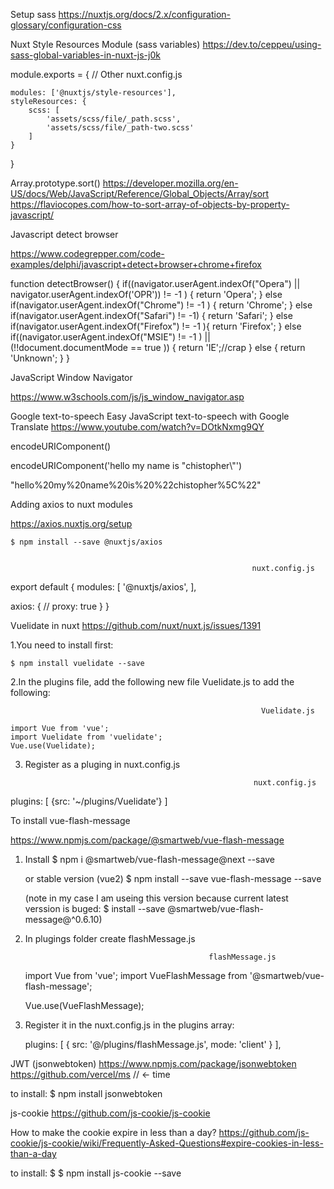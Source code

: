 Setup sass
https://nuxtjs.org/docs/2.x/configuration-glossary/configuration-css


<!-- --------------------------------------------------------------- -->

Nuxt Style Resources Module (sass variables)
https://dev.to/ceppeu/using-sass-global-variables-in-nuxt-js-j0k

module.exports = {
    // Other nuxt.config.js
    
    modules: ['@nuxtjs/style-resources'],
    styleResources: {
        scss: [
            'assets/scss/file/_path.scss',
            'assets/scss/file/_path-two.scss'
        ]
    }
}

<!-- --------------------------------------------------------------- -->

Array.prototype.sort()
https://developer.mozilla.org/en-US/docs/Web/JavaScript/Reference/Global_Objects/Array/sort
https://flaviocopes.com/how-to-sort-array-of-objects-by-property-javascript/


<!-- --------------------------------------------------------------- -->
Javascript detect browser

https://www.codegrepper.com/code-examples/delphi/javascript+detect+browser+chrome+firefox

function detectBrowser() { 
    if((navigator.userAgent.indexOf("Opera") || navigator.userAgent.indexOf('OPR')) != -1 ) {
        return 'Opera';
    } else if(navigator.userAgent.indexOf("Chrome") != -1 ) {
        return 'Chrome';
    } else if(navigator.userAgent.indexOf("Safari") != -1) {
        return 'Safari';
    } else if(navigator.userAgent.indexOf("Firefox") != -1 ){
        return 'Firefox';
    } else if((navigator.userAgent.indexOf("MSIE") != -1 ) || (!!document.documentMode == true )) {
        return 'IE';//crap
    } else {
        return 'Unknown';
    }
} 

<!-- --------------------------------------------------------------- -->
JavaScript Window Navigator

https://www.w3schools.com/js/js_window_navigator.asp



<!-- --------------------------------------------------------------- -->

Google text-to-speech
Easy JavaScript text-to-speech with Google Translate
https://www.youtube.com/watch?v=DOtkNxmg9QY




<!-- --------------------------------------------------------------- -->
encodeURIComponent()

encodeURIComponent('hello my name is "chistopher\\"')

"hello%20my%20name%20is%20%22chistopher%5C%22"

<!-- --------------------------------------------------------------- -->

Adding axios to nuxt modules

https://axios.nuxtjs.org/setup

    $ npm install --save @nuxtjs/axios


                                                          nuxt.config.js
export default {
  modules: [
    '@nuxtjs/axios',
  ],

  axios: {
    // proxy: true
  }
}




<!-- --------------------------------------------------------------- -->

Vuelidate in nuxt
https://github.com/nuxt/nuxt.js/issues/1391

1.You need to install first:

    $ npm install vuelidate --save
    

2.In the plugins file, add the following new file Vuelidate.js to add 
the following:

                                                            Vuelidate.js

    import Vue from 'vue';
    import Vuelidate from 'vuelidate';
    Vue.use(Vuelidate);

3. Register as a pluging in nuxt.config.js

                                                          nuxt.config.js

plugins: [
     {src: '~/plugins/Vuelidate'}
  ]

<!-- --------------------------------------------------------------- -->

To install vue-flash-message 

https://www.npmjs.com/package/@smartweb/vue-flash-message

1. Install
    $ npm i @smartweb/vue-flash-message@next --save

    or stable version (vue2)
    $ npm install --save vue-flash-message --save 

    (note in my case I am useing this version because current
    latest verssion is buged:
    $ install --save @smartweb/vue-flash-message@^0.6.10)

2. In plugings folder create flashMessage.js 

												flashMessage.js
	import Vue from 'vue';
	import VueFlashMessage from '@smartweb/vue-flash-message';
	 
	Vue.use(VueFlashMessage);

3. Register it in the nuxt.config.js in the plugins array:

	  plugins: [
	    { src: '@/plugins/flashMessage.js', mode: 'client' }
	  ],


<!-- --------------------------------------------------------------- -->
JWT  (jsonwebtoken)
https://www.npmjs.com/package/jsonwebtoken 
https://github.com/vercel/ms // <- time

to install:
    $ npm install jsonwebtoken

<!-- --------------------------------------------------------------- -->

js-cookie
https://github.com/js-cookie/js-cookie

How to make the cookie expire in less than a day?
https://github.com/js-cookie/js-cookie/wiki/Frequently-Asked-Questions#expire-cookies-in-less-than-a-day

to install:
    $ $ npm install js-cookie --save

<!-- --------------------------------------------------------------- -->